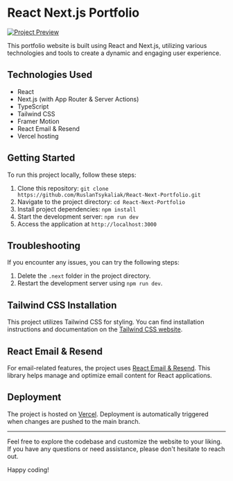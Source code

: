 # React Next.js Portfolio

[![Project Preview](https://i.ibb.co/Y7yG5zw/Screenshot-2023-08-30-at-11-16-31-2.png)](https://ibb.co/SXdpkhG)

This portfolio website is built using React and Next.js, utilizing various technologies and tools to create a dynamic and engaging user experience.

## Technologies Used

- React
- Next.js (with App Router & Server Actions)
- TypeScript
- Tailwind CSS
- Framer Motion
- React Email & Resend
- Vercel hosting

## Getting Started

To run this project locally, follow these steps:

1. Clone this repository: `git clone https://github.com/RuslanTsykaliak/React-Next-Portfolio.git`
2. Navigate to the project directory: `cd React-Next-Portfolio`
3. Install project dependencies: `npm install`
4. Start the development server: `npm run dev`
5. Access the application at `http://localhost:3000`

## Troubleshooting

If you encounter any issues, you can try the following steps:

1. Delete the `.next` folder in the project directory.
2. Restart the development server using `npm run dev`.

## Tailwind CSS Installation

This project utilizes Tailwind CSS for styling. You can find installation instructions and documentation on the [Tailwind CSS website](https://tailwindcss.com/docs/installation).

## React Email & Resend

For email-related features, the project uses [React Email & Resend](https://resend.com/). This library helps manage and optimize email content for React applications.

## Deployment

The project is hosted on [Vercel](https://vercel.com/). Deployment is automatically triggered when changes are pushed to the main branch.

---

Feel free to explore the codebase and customize the website to your liking. If you have any questions or need assistance, please don't hesitate to reach out.

Happy coding!
